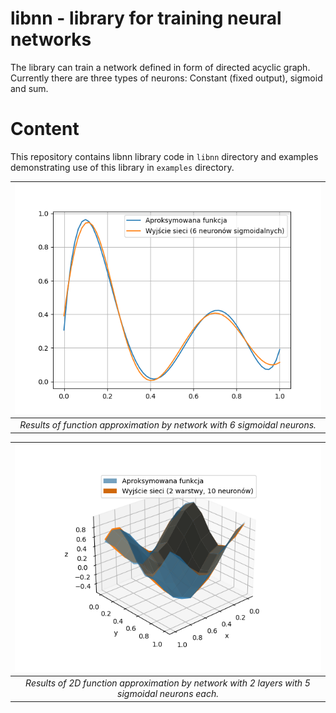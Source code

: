 # libnn - library for training neural networks

The library can train a network
defined in form of directed acyclic
graph. Currently there are three
types of neurons: Constant (fixed output),
sigmoid and sum. 

# Content

This repository contains libnn library code
in `libnn` directory and examples demonstrating
use of this library in `examples` directory.

| ![](docs/demo6.png) |
| :--: |
| *Results of function approximation by network with 6 sigmoidal neurons.*    |

| ![](docs/demo25.png) |
| :--: |
| *Results of 2D function approximation by network with 2 layers with 5 sigmoidal neurons each.* |
